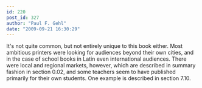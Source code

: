 ```yaml
---
id: 220
post_id: 327
author: "Paul F. Gehl"
date: "2009-09-21 16:30:29"
---
```

It's not quite common, but not entirely unique to this book either. Most ambitious printers were looking for audiences beyond their own cities, and in the case of school books in Latin even international audiences. There were local and regional markets, however, which are described in summary fashion in section 0.02, and some teachers seem to have published primarily for their own students. One example is described in section 7.10.
